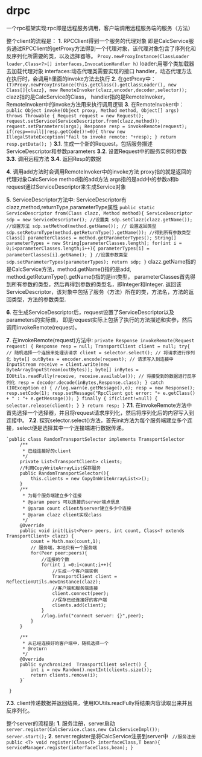 # drpc
一个rpc框架实现:rpc即是远程服务调用，客户端调用远程服务端的服务（方法）

整个client的流程是：
**1**. RPCClient得到一个服务的代理对象
    即是CalcService服务通过RPCClient的getProxy方法得到一个代理对象，该代理对象包含了序列化和反序列化所需要的类，以及选择器等。
    `Proxy.newProxyInstance(ClassLoader loader,Class<?>[] interfaces,InvocationHandler h)`
    loader:用哪个类加载器去加载代理对象
    interfaces:动态代理类需要实现的接口
    handler，动态代理方法在执行时，会调用h里面的invoke方法去执行
**2**. 在getProxy中：
    `(T)Proxy.newProxyInstance(this.getClass().getClassLoader(),
                 new Class[]{clazz},
                 new RemoteInvoker(clazz,encoder,decoder,selector));`
    clazz指的是CalcService的Class，
    handler指的是RemoteInvoker，RemoteInvoker中的invoke方法用来执行调用逻辑
**3**. 在RemoteInvoker中：
    `public Object invoke(Object proxy, Method method, Object[] args) throws Throwable {
         Request request = new Request();
         request.setService(ServiceDescriptor.from(clazz,method));
         request.setParameters(args);
         Response resp = invokeRemote(request);
         if(resp==null||resp.getCode()!=0){
             throw new IllegalStateException("fail to invoke remote: "+resp);
         }
         return resp.getData();
     }`
    **3.1**. 生成一个新的Request，包括服务描述ServiceDescriptor和参数parameters
    **3.2**. 设置Request中的服务实例和参数
    **3.3**. 调用远程方法
    **3.4**. 返回Resp的数据

**4**. 调用add方法时会调用RemoteInvoker中的invoke方法
    proxy指的就是返回的代理对象CalcService
    method指的add方法
    args指的是add中的参数a和b
    request通过ServiceDescriptor来生成Service对象

**5**. ServiceDescriptor方法中:
    ServiceDescriptor有clazz,method,returnType,parameterType属性
    `public static ServiceDescriptor from(Class clazz, Method method){
       ServiceDescriptor sdp = new ServiceDescriptor();
       //设置类
       sdp.setClazz(clazz.getName());
       //设置方法
       sdp.setMethod(method.getName());
       // 设置返回类型
       sdp.setReturnType(method.getReturnType().getName());
       //得到所有参数类型
       Class[] parameterClasses = method.getParameterTypes();
       String[] parameterTypes = new String[parameterClasses.length];
       for(int i = 0;i<parameterClasses.length;i++){
          parameterTypes[i] = parameterClasses[i].getName();
       }
       //设置参数类型
       sdp.setParameterTypes(parameterTypes);
       return sdp;
    }`
        clazz.getName指的是CalcService方法，method.getName()指的是add,
        method.getReturnType().getName()指的是int类型，
        parameterClasses首先得到所有参数的类型，然后再得到参数的类型名，即Integer和Integer.
        返回该ServiceDescriptor，该对象中包括了服务（方法）所在的类，方法名，方法的返回类型，方法的参数类型.

**6**. 在生成ServiceDescriptor后，request设置了ServiceDescriptor以及parameters的实际值，
       即是request实际上包括了执行的方法描述和实参，然后调用invokeRemote(request)。

**7**. 在invokeRemote(request)方法中:
    `private Response invokeRemote(Request request) {
         Response resp = null;
         TransportClient client = null;
         try{
             // 随机选择一个连接来处理该请求
             client = selector.select();
             // 将请求进行序列化
             byte[] outBytes = encoder.encode(request);
             // 请求写入到连接中
             InputStream receive = client.write(new ByteArrayInputStream(outBytes));
             byte[] inBytes = IOUtils.readFully(receive,
                     receive.available());
             // 将接受到的数据进行反序列化
             resp = decoder.decode(inBytes,Response.class);
         } catch (IOException e) {
             //log.warn(e.getMessage(),e);
             resp = new Response();
             resp.setCode(1);
             resp.setMessage("RpcClient got error: "+ e.getClass() + " : "+ e.getMessage());
         } finally {
             if(client!=null) {
                 selector.release(client);
             }
         }
         return resp;
     }`
    **7.1**. 在invokeRemote方法中首先选择一个选择器，并且将request请求序列化，然后将序列化后的内容写入到连接中。
    **7.2**. 探究selector.select()方法，首先init方法为每个服务端建立多个连接，select便是选择其中一个连接端进行数据传递。
        
    `public class RandomTransportSelector implements TransportSelector
         /**
          * 已经连接好的client
          */
         private List<TransportClient> clients;
         //利用CopyWriteArrayList保存服务
         public RandomTransportSelector(){
             this.clients = new CopyOnWriteArrayList<>();
         }
         /**
          * 为每个服务端建立多个连接
          * @param peers 可以连接的server端点信息
          * @param count client与server建立多少个连接
          * @param clazz client实现class
          */
         @Override
         public void init(List<Peer> peers, int count, Class<? extends TransportClient> clazz) {
             count = Math.max(count,1);
             // 服务端，本地只有一个服务端
             for(Peer peer:peers){
                 //连接的个数
                 for(int i =0;i<count;i++){
                     //生成一个客户端实例
                     TransportClient client = ReflectionUtils.newInstance(clazz);
                     //客户端和服务端连接
                     client.connect(peer);
                     //保存已经连接好的客户端
                     clients.add(client);
                 }
                 //log.info("connect server: {}",peer);
             }
         }
     
         /**
          * 从已经连接好的客户端中，随机选择一个
          * @return
          */
         @Override
         public synchronized  TransportClient select() {
             int i = new Random().nextInt(clients.size());
             return clients.remove(i);
         }`
        
     }
   **7.3**. client传递数据并返回结果，使用IOUtils.readFully将结果内容读取出来并且反序列化。

整个server的流程是:
**1**. 服务注册，server启动
    `server.register(CalcService.class,new CalcServiceImpl());
     server.start();`
**2**. server.register是将CalcService注册到server中
    ` //服务注册
     public <T> void register(Class<T> interfaceClass,T bean){
         serviceManager.register(interfaceClass,bean);
     }`